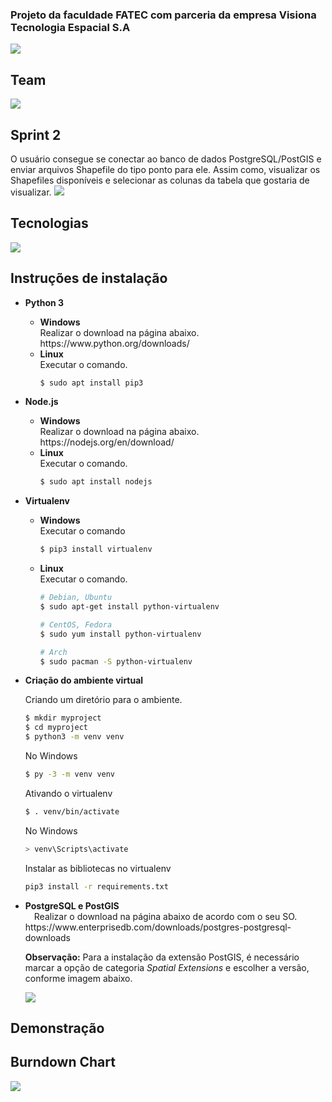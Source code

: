 
### Projeto da faculdade FATEC com parceria da empresa Visiona Tecnologia Espacial S.A

![](https://i.imgur.com/JdTsc5X.png)


## Team

![](https://i.imgur.com/xrV0sM4.jpg)


## Sprint 2
O usuário consegue se conectar ao banco de dados PostgreSQL/PostGIS e enviar arquivos Shapefile do tipo ponto para ele. Assim como, visualizar os Shapefiles disponíveis e selecionar as colunas da tabela que gostaria de visualizar.
![](https://i.imgur.com/eiujiX8.png)


## Tecnologias

![](https://i.imgur.com/6gNoAbN.jpg)

## Instruções de instalação

<ul>
  <li><b>Python 3</b></li>
    <ul>
    <li><b>Windows</b></li> Realizar o download na página abaixo.<br/>https://www.python.org/downloads/
    <li><b>Linux</b></li> Executar o comando.<br/>

```bash
$ sudo apt install pip3
```
   </ul>
</ul>
 
<ul>
  <li><b>Node.js</b></li>
    <ul>
    <li><b>Windows</b></li> Realizar o download na página abaixo.<br/>https://nodejs.org/en/download/
    <li><b>Linux</b></li>Executar o comando. <br/>
    
```bash
$ sudo apt install nodejs
```    
  </ul>
</ul>  

<ul>
  <li><b>Virtualenv</b></li>
  <ul>
    <li><b>Windows</b></li> Executar o comando<br/>
   
```bash
$ pip3 install virtualenv
```

   <li><b>Linux</b></li>Executar o comando. <br/>  
 
```bash
# Debian, Ubuntu
$ sudo apt-get install python-virtualenv

# CentOS, Fedora
$ sudo yum install python-virtualenv

# Arch
$ sudo pacman -S python-virtualenv
```

  </ul>  
</ul>    
 
<ul>
  <li><b>Criação do ambiente virtual</b></li>
    
   Criando um diretório para o ambiente.
    
```bash
$ mkdir myproject
$ cd myproject
$ python3 -m venv venv
```
  No Windows
```bash
$ py -3 -m venv venv
```

  Ativando o virtualenv
```bash
$ . venv/bin/activate
```

  No Windows
```bash
> venv\Scripts\activate
```

  Instalar as bibliotecas no virtualenv
```bash
pip3 install -r requirements.txt
```
  
</ul>

<ul>
  <li><b>PostgreSQL e PostGIS</b></li>
  &emsp;Realizar o download na página abaixo de acordo com o seu SO.<br/>
  https://www.enterprisedb.com/downloads/postgres-postgresql-downloads
  
  **Observação:** Para a instalação da extensão PostGIS, é necessário marcar a opção de categoria <i>Spatial Extensions</i> e escolher a versão, conforme imagem abaixo.
  
  <img src  = "https://i.stack.imgur.com/FvTZm.png">
  
  
  
</ul>
    

## Demonstração

## Burndown Chart
<img src  = "https://i.imgur.com/DPX5SBx.png">

